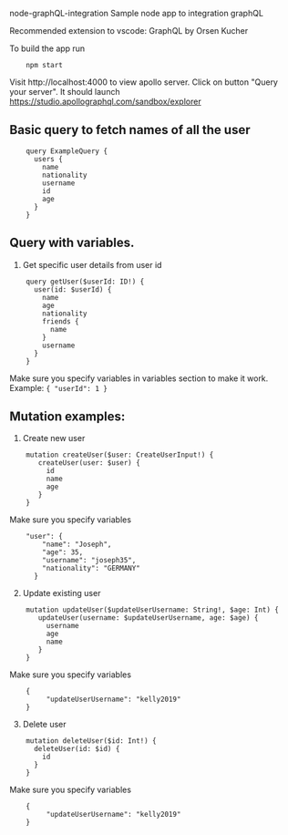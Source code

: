  node-graphQL-integration
Sample node app to integration graphQL

Recommended extension to vscode: GraphQL by Orsen Kucher

To build the app run
```
    npm start
```
Visit http://localhost:4000 to view apollo server.
Click on button "Query your server". It should launch https://studio.apollographql.com/sandbox/explorer

## Basic query to fetch names of all the user
```
    query ExampleQuery {
      users {
        name
        nationality
        username
        id
        age
      }
    }
```

## Query with variables. 
1. Get specific user details from user id
```
    query getUser($userId: ID!) {
      user(id: $userId) {
        name
        age
        nationality
        friends {
          name
        }
        username
      }
    }
```
Make sure you specify variables in variables section to make it work.
Example: 
    ```
    {
      "userId": 1
    }
    ```

## Mutation examples:
1. Create new user
```
    mutation createUser($user: CreateUserInput!) {
       createUser(user: $user) {
         id
         name
         age
       }
    }
```
Make sure you specify variables 
```
    "user": {
        "name": "Joseph",
        "age": 35,
        "username": "joseph35",
        "nationality": "GERMANY"
      }
  ````

2. Update existing user

```
    mutation updateUser($updateUserUsername: String!, $age: Int) {
       updateUser(username: $updateUserUsername, age: $age) {
         username
         age
         name
       }
    }
```
Make sure you specify variables 
```
    {
         "updateUserUsername": "kelly2019"
    }
```

3. Delete user
```
    mutation deleteUser($id: Int!) {
      deleteUser(id: $id) {
        id
      }
    }
```
Make sure you specify variables 
```
    {
         "updateUserUsername": "kelly2019"
    }
```

